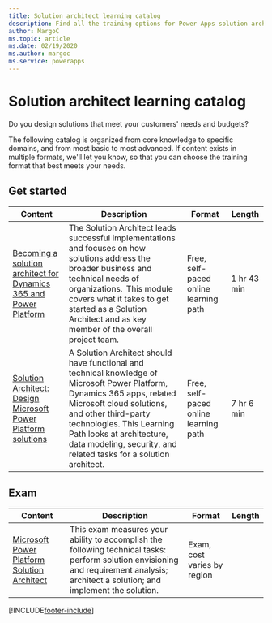 ```yaml
---
title: Solution architect learning catalog
description: Find all the training options for Power Apps solution architects
author: MargoC
ms.topic: article
ms.date: 02/19/2020
ms.author: margoc
ms.service: powerapps
---
```


# Solution architect learning catalog

Do you design solutions that meet your customers' needs and budgets?

The following catalog is organized from core knowledge to specific domains, and from most basic to most advanced. If content exists in multiple formats, we'll let you know, so that you can choose the training format that best meets your needs.

## Get started<a name="get-started"></a>

| Content | Description | Format | Length |
|---------|-------------|--------|--------|
| [Becoming a solution architect for Dynamics 365 and Power Platform](/learn/modules/becoming-solution-architect/) |The Solution Architect leads successful implementations and focuses on how solutions address the broader business and technical needs of organizations.  This module covers what it takes to get started as a Solution Architect and as key member of the overall project team. | Free, self-paced online learning path| 1 hr 43 min |
| [Solution Architect: Design Microsoft Power Platform solutions](/learn/paths/solution-architect-data/) |A Solution Architect should have functional and technical knowledge of Microsoft Power Platform, Dynamics 365 apps, related Microsoft cloud solutions, and other third-party technologies. This Learning Path looks at architecture, data modeling, security, and related tasks for a solution architect. |Free, self-paced online learning path| 7 hr 6 min |

## Exam<a name="exam"></a>

| Content | Description | Format | Length |
|---------|-------------|--------|--------|
| [Microsoft Power Platform Solution Architect](/learn/certifications/exams/pl-600)| This exam measures your ability to accomplish the following technical tasks: perform solution envisioning and requirement analysis; architect a solution; and implement the solution. | Exam, cost varies by region |

[!INCLUDE[footer-include](../includes/footer-banner.md)]
